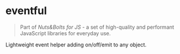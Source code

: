 # eventful

> Part of _Nuts&Bolts for JS_ - a set of high-quality and performant JavaScript libraries for everyday use.

Lightweight event helper adding on/off/emit to any object.

